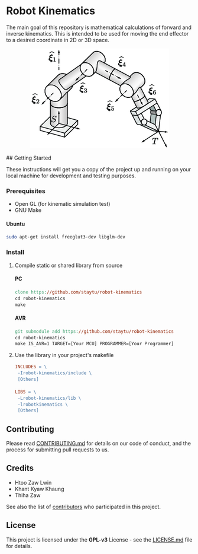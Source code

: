 # Robot Kinematics

The main goal of this repository is mathematical calculations of forward and inverse kinematics. This is intended to be used for moving the end effector to a desired coordinate in 2D or 3D space. 

<p align="center"><img src="./doc/robot-arm-kinematic1.png" alt="Robot arm kinematic geometry"></img></p>
## Getting Started

These instructions will get you a copy of the project up and running on your local machine for development and testing purposes.

### Prerequisites

- Open GL (for kinematic simulation test)
- GNU Make

#### Ubuntu

```bash
sudo apt-get install freeglut3-dev libglm-dev
```

### Install

1. Compile static or shared library from source

   #### PC

   ```makefile
   clone https://github.com/staytu/robot-kinematics
   cd robot-kinematics
   make
   ```

   #### AVR

   ```makefile
   git submodule add https://github.com/staytu/robot-kinematics
   cd robot-kinematics
   make IS_AVR=1 TARGET=[Your MCU] PROGRAMMER=[Your Programmer]
   ```

2. Use the library in your project's makefile

   ```makefile
   INCLUDES = \
   	-Irobot-kinematics/include \
   	[Others]
   
   LIBS = \
   	-Lrobot-kinematics/lib \
   	-lrobotkinematics \
   	[Others]
   ```

## Contributing

Please read [CONTRIBUTING.md](https://github.com/staytu/robot-kinematics/blob/master/CONTRIBUTING.md) for details on our code of conduct, and the process for submitting pull requests to us.

## Credits

- Htoo Zaw Lwin
- Khant Kyaw Khaung
- Thiha Zaw

See also the list of [contributors](https://github.com/staytu/robot-kinematics/graphs/contributors) who participated in this project.

## License

This project is licensed under the **GPL-v3** License - see the [LICENSE.md](https://github.com/staytu/robot-kinematics/blob/master/LICENSE.md) file for details.